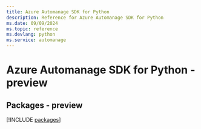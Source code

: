 ```yaml
---
title: Azure Automanage SDK for Python
description: Reference for Azure Automanage SDK for Python
ms.date: 09/09/2024
ms.topic: reference
ms.devlang: python
ms.service: automanage
---
```

# Azure Automanage SDK for Python - preview
## Packages - preview
[!INCLUDE [packages](automanage-index.md)]